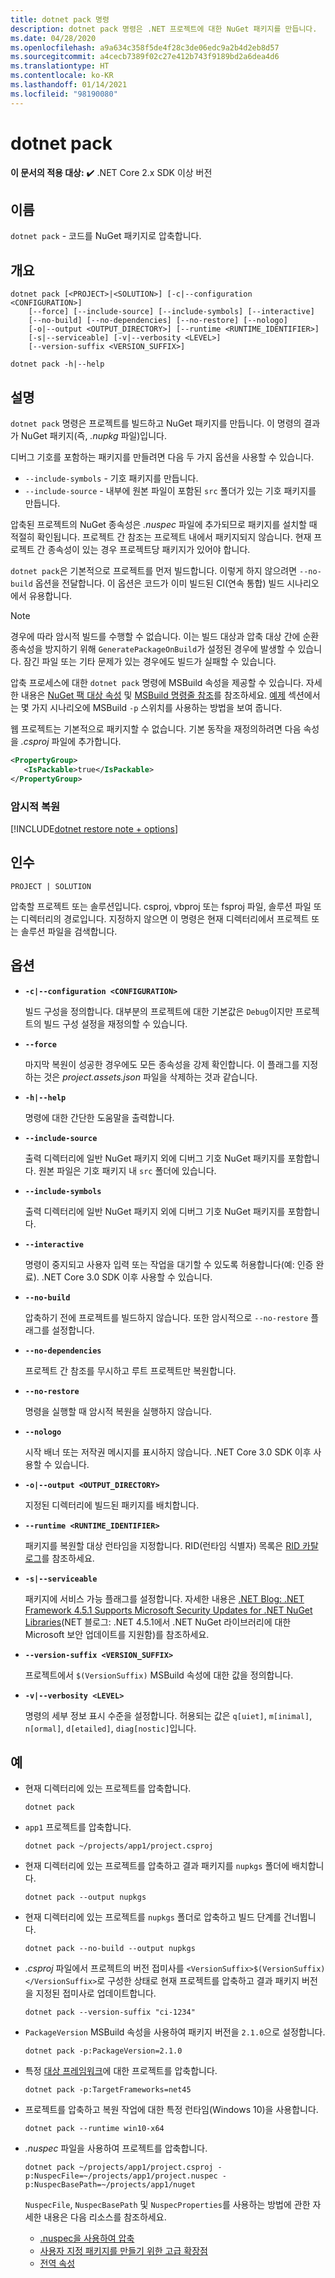 ```yaml
---
title: dotnet pack 명령
description: dotnet pack 명령은 .NET 프로젝트에 대한 NuGet 패키지를 만듭니다.
ms.date: 04/28/2020
ms.openlocfilehash: a9a634c358f5de4f28c3de06edc9a2b4d2eb8d57
ms.sourcegitcommit: a4cecb7389f02c27e412b743f9189bd2a6dea4d6
ms.translationtype: HT
ms.contentlocale: ko-KR
ms.lasthandoff: 01/14/2021
ms.locfileid: "98190080"
---
```

# <a name="dotnet-pack"></a>dotnet pack

**이 문서의 적용 대상:** ✔️ .NET Core 2.x SDK 이상 버전

## <a name="name"></a>이름

`dotnet pack` - 코드를 NuGet 패키지로 압축합니다.

## <a name="synopsis"></a>개요

```dotnetcli
dotnet pack [<PROJECT>|<SOLUTION>] [-c|--configuration <CONFIGURATION>]
    [--force] [--include-source] [--include-symbols] [--interactive]
    [--no-build] [--no-dependencies] [--no-restore] [--nologo]
    [-o|--output <OUTPUT_DIRECTORY>] [--runtime <RUNTIME_IDENTIFIER>]
    [-s|--serviceable] [-v|--verbosity <LEVEL>]
    [--version-suffix <VERSION_SUFFIX>]

dotnet pack -h|--help
```

## <a name="description"></a>설명

`dotnet pack` 명령은 프로젝트를 빌드하고 NuGet 패키지를 만듭니다. 이 명령의 결과가 NuGet 패키지(즉, *.nupkg* 파일)입니다.

디버그 기호를 포함하는 패키지를 만들려면 다음 두 가지 옵션을 사용할 수 있습니다.

- `--include-symbols` - 기호 패키지를 만듭니다.
- `--include-source` - 내부에 원본 파일이 포함된 `src` 폴더가 있는 기호 패키지를 만듭니다.

압축된 프로젝트의 NuGet 종속성은 *.nuspec* 파일에 추가되므로 패키지를 설치할 때 적절히 확인됩니다. 프로젝트 간 참조는 프로젝트 내에서 패키지되지 않습니다. 현재 프로젝트 간 종속성이 있는 경우 프로젝트당 패키지가 있어야 합니다.

`dotnet pack`은 기본적으로 프로젝트를 먼저 빌드합니다. 이렇게 하지 않으려면 `--no-build` 옵션을 전달합니다. 이 옵션은 코드가 이미 빌드된 CI(연속 통합) 빌드 시나리오에서 유용합니다.

> [!NOTE]
> 경우에 따라 암시적 빌드를 수행할 수 없습니다. 이는 빌드 대상과 압축 대상 간에 순환 종속성을 방지하기 위해 `GeneratePackageOnBuild`가 설정된 경우에 발생할 수 있습니다. 잠긴 파일 또는 기타 문제가 있는 경우에도 빌드가 실패할 수 있습니다.

압축 프로세스에 대한 `dotnet pack` 명령에 MSBuild 속성을 제공할 수 있습니다. 자세한 내용은 [NuGet 팩 대상 속성](/nuget/reference/msbuild-targets#pack-target) 및 [MSBuild 명령줄 참조](/visualstudio/msbuild/msbuild-command-line-reference)를 참조하세요. [예제](#examples) 섹션에서는 몇 가지 시나리오에 MSBuild `-p` 스위치를 사용하는 방법을 보여 줍니다.

웹 프로젝트는 기본적으로 패키지할 수 없습니다. 기본 동작을 재정의하려면 다음 속성을 *.csproj* 파일에 추가합니다.

```xml
<PropertyGroup>
   <IsPackable>true</IsPackable>
</PropertyGroup>
```

### <a name="implicit-restore"></a>암시적 복원

[!INCLUDE[dotnet restore note + options](~/includes/dotnet-restore-note-options.md)]

## <a name="arguments"></a>인수

`PROJECT | SOLUTION`

  압축할 프로젝트 또는 솔루션입니다. csproj, vbproj 또는 fsproj 파일, 솔루션 파일 또는 디렉터리의 경로입니다. 지정하지 않으면 이 명령은 현재 디렉터리에서 프로젝트 또는 솔루션 파일을 검색합니다.

## <a name="options"></a>옵션

- **`-c|--configuration <CONFIGURATION>`**

  빌드 구성을 정의합니다. 대부분의 프로젝트에 대한 기본값은 `Debug`이지만 프로젝트의 빌드 구성 설정을 재정의할 수 있습니다.

- **`--force`**

  마지막 복원이 성공한 경우에도 모든 종속성을 강제 확인합니다. 이 플래그를 지정하는 것은 *project.assets.json* 파일을 삭제하는 것과 같습니다.

- **`-h|--help`**

  명령에 대한 간단한 도움말을 출력합니다.

- **`--include-source`**

  출력 디렉터리에 일반 NuGet 패키지 외에 디버그 기호 NuGet 패키지를 포함합니다. 원본 파일은 기호 패키지 내 `src` 폴더에 있습니다.

- **`--include-symbols`**

  출력 디렉터리에 일반 NuGet 패키지 외에 디버그 기호 NuGet 패키지를 포함합니다.

- **`--interactive`**

  명령이 중지되고 사용자 입력 또는 작업을 대기할 수 있도록 허용합니다(예: 인증 완료). .NET Core 3.0 SDK 이후 사용할 수 있습니다.

- **`--no-build`**

  압축하기 전에 프로젝트를 빌드하지 않습니다. 또한 암시적으로 `--no-restore` 플래그를 설정합니다.

- **`--no-dependencies`**

  프로젝트 간 참조를 무시하고 루트 프로젝트만 복원합니다.

- **`--no-restore`**

  명령을 실행할 때 암시적 복원을 실행하지 않습니다.

- **`--nologo`**

  시작 배너 또는 저작권 메시지를 표시하지 않습니다. .NET Core 3.0 SDK 이후 사용할 수 있습니다.

- **`-o|--output <OUTPUT_DIRECTORY>`**

  지정된 디렉터리에 빌드된 패키지를 배치합니다.

- **`--runtime <RUNTIME_IDENTIFIER>`**

  패키지를 복원할 대상 런타임을 지정합니다. RID(런타임 식별자) 목록은 [RID 카탈로그](../rid-catalog.md)를 참조하세요.

- **`-s|--serviceable`**

  패키지에 서비스 가능 플래그를 설정합니다. 자세한 내용은 [.NET Blog: .NET Framework 4.5.1 Supports Microsoft Security Updates for .NET NuGet Libraries](https://aka.ms/nupkgservicing)(NET 블로그: .NET 4.5.1에서 .NET NuGet 라이브러리에 대한 Microsoft 보안 업데이트를 지원함)를 참조하세요.

- **`--version-suffix <VERSION_SUFFIX>`**

  프로젝트에서 `$(VersionSuffix)` MSBuild 속성에 대한 값을 정의합니다.

- **`-v|--verbosity <LEVEL>`**

  명령의 세부 정보 표시 수준을 설정합니다. 허용되는 값은 `q[uiet]`, `m[inimal]`, `n[ormal]`, `d[etailed]`, `diag[nostic]`입니다.

## <a name="examples"></a>예

- 현재 디렉터리에 있는 프로젝트를 압축합니다.

  ```dotnetcli
  dotnet pack
  ```

- `app1` 프로젝트를 압축합니다.

  ```dotnetcli
  dotnet pack ~/projects/app1/project.csproj
  ```

- 현재 디렉터리에 있는 프로젝트를 압축하고 결과 패키지를 `nupkgs` 폴더에 배치합니다.

  ```dotnetcli
  dotnet pack --output nupkgs
  ```

- 현재 디렉터리에 있는 프로젝트를 `nupkgs` 폴더로 압축하고 빌드 단계를 건너뜁니다.

  ```dotnetcli
  dotnet pack --no-build --output nupkgs
  ```

- *.csproj* 파일에서 프로젝트의 버전 접미사를 `<VersionSuffix>$(VersionSuffix)</VersionSuffix>`로 구성한 상태로 현재 프로젝트를 압축하고 결과 패키지 버전을 지정된 접미사로 업데이트합니다.

  ```dotnetcli
  dotnet pack --version-suffix "ci-1234"
  ```

- `PackageVersion` MSBuild 속성을 사용하여 패키지 버전을 `2.1.0`으로 설정합니다.

  ```dotnetcli
  dotnet pack -p:PackageVersion=2.1.0
  ```

- 특정 [대상 프레임워크](../../standard/frameworks.md)에 대한 프로젝트를 압축합니다.

  ```dotnetcli
  dotnet pack -p:TargetFrameworks=net45
  ```

- 프로젝트를 압축하고 복원 작업에 대한 특정 런타임(Windows 10)을 사용합니다.

  ```dotnetcli
  dotnet pack --runtime win10-x64
  ```

- *.nuspec* 파일을 사용하여 프로젝트를 압축합니다.

  ```dotnetcli
  dotnet pack ~/projects/app1/project.csproj -p:NuspecFile=~/projects/app1/project.nuspec -p:NuspecBasePath=~/projects/app1/nuget
  ```

  `NuspecFile`, `NuspecBasePath` 및 `NuspecProperties`를 사용하는 방법에 관한 자세한 내용은 다음 리소스를 참조하세요.

  - [.nuspec을 사용하여 압축](/nuget/reference/msbuild-targets#packing-using-a-nuspec)
  - [사용자 지정 패키지를 만들기 위한 고급 확장점](/nuget/reference/msbuild-targets#advanced-extension-points-to-create-customized-package)
  - [전역 속성](/visualstudio/msbuild/msbuild-properties#global-properties)

